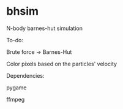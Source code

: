 bhsim
=====

N-body barnes-hut simulation

To-do:

Brute force -> Barnes-Hut

Color pixels based on the particles' velocity


Dependencies:

pygame

ffmpeg
